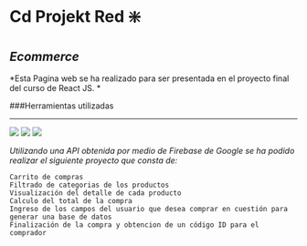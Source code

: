 
 Cd Projekt Red :sparkle:
=============

*Ecommerce*
-------------
*Esta Pagina web se ha realizado para ser presentada en el proyecto final del curso de React JS. *


###Herramientas utilizadas
                
----

![](https://img.shields.io/badge/React%20Js-17.0.2-lightgrey)
![](https://img.shields.io/badge/Bootstrap-5.1.3-blue)
![](https://img.shields.io/badge/Firebase-9.6.11-brightgreen)


*Utilizando una API obtenida por medio de Firebase de Google se ha podido realizar el siguiente proyecto que consta de:*


    Carrito de compras
    Filtrado de categorias de los productos
	Visualización del detalle de cada producto
	Calculo del total de la compra
	Ingreso de los campos del usuario que desea comprar en cuestión para generar una base de datos
	Finalización de la compra y obtencion de un código ID para el comprador